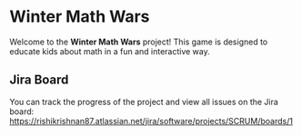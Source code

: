 # Winter Math Wars

Welcome to the **Winter Math Wars** project! This game is designed to educate kids about math in a fun and interactive way.

## Jira Board

You can track the progress of the project and view all issues on the Jira board:
https://rishikrishnan87.atlassian.net/jira/software/projects/SCRUM/boards/1